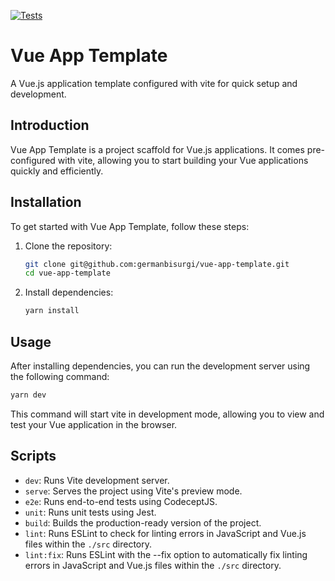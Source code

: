 [![Tests](https://github.com/germanbisurgi/vue-app-template/actions/workflows/main.yml/badge.svg)](https://github.com/germanbisurgi/vue-app-template/actions/workflows/main.yml)

# Vue App Template

A Vue.js application template configured with vite for quick setup and development.

## Introduction

Vue App Template is a project scaffold for Vue.js applications. It comes pre-configured with vite, allowing you to start building your Vue applications quickly and efficiently.

## Installation

To get started with Vue App Template, follow these steps:

1. Clone the repository:
   ```bash
   git clone git@github.com:germanbisurgi/vue-app-template.git
   cd vue-app-template
   ```

2. Install dependencies:
   ```bash
   yarn install
   ```

## Usage

After installing dependencies, you can run the development server using the following command:

```bash
yarn dev
```

This command will start vite in development mode, allowing you to view and test your Vue application in the browser.

## Scripts

- `dev`: Runs Vite development server.
- `serve`: Serves the project using Vite's preview mode.
- `e2e`: Runs end-to-end tests using CodeceptJS.
- `unit`: Runs unit tests using Jest.
- `build`: Builds the production-ready version of the project.
- `lint`: Runs ESLint to check for linting errors in JavaScript and Vue.js files within the `./src` directory.
- `lint:fix`: Runs ESLint with the --fix option to automatically fix linting errors in JavaScript and Vue.js files within the `./src` directory.
